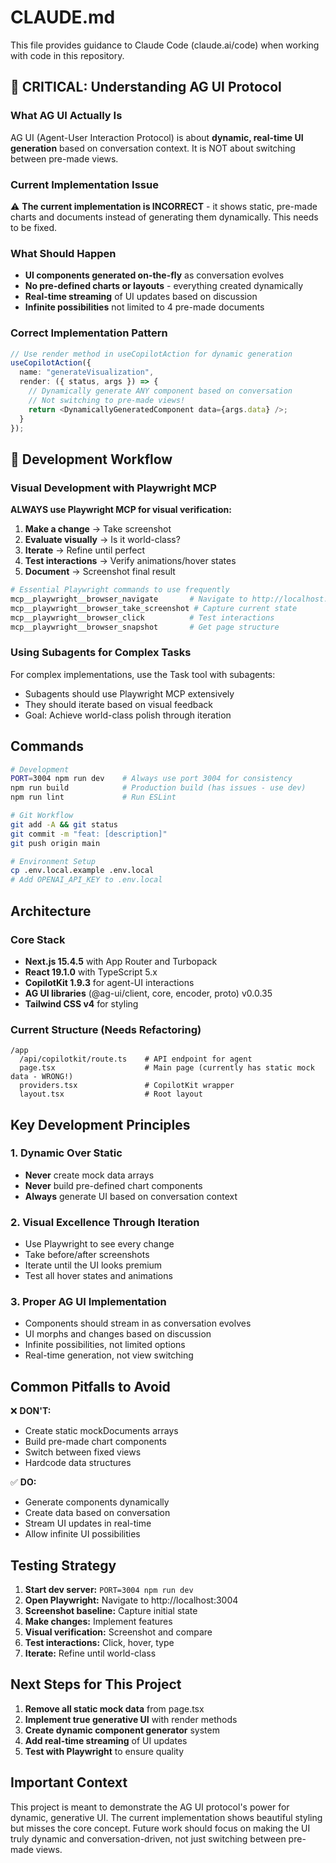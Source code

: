 # CLAUDE.md

This file provides guidance to Claude Code (claude.ai/code) when working with code in this repository.

## 🚨 CRITICAL: Understanding AG UI Protocol

### What AG UI Actually Is
AG UI (Agent-User Interaction Protocol) is about **dynamic, real-time UI generation** based on conversation context. It is NOT about switching between pre-made views.

### Current Implementation Issue
⚠️ **The current implementation is INCORRECT** - it shows static, pre-made charts and documents instead of generating them dynamically. This needs to be fixed.

### What Should Happen
- **UI components generated on-the-fly** as conversation evolves
- **No pre-defined charts or layouts** - everything created dynamically
- **Real-time streaming** of UI updates based on discussion
- **Infinite possibilities** not limited to 4 pre-made documents

### Correct Implementation Pattern
```typescript
// Use render method in useCopilotAction for dynamic generation
useCopilotAction({
  name: "generateVisualization",
  render: ({ status, args }) => {
    // Dynamically generate ANY component based on conversation
    // Not switching to pre-made views!
    return <DynamicallyGeneratedComponent data={args.data} />;
  }
});
```

## 🎨 Development Workflow

### Visual Development with Playwright MCP
**ALWAYS use Playwright MCP for visual verification:**

1. **Make a change** → Take screenshot
2. **Evaluate visually** → Is it world-class?
3. **Iterate** → Refine until perfect
4. **Test interactions** → Verify animations/hover states
5. **Document** → Screenshot final result

```bash
# Essential Playwright commands to use frequently
mcp__playwright__browser_navigate       # Navigate to http://localhost:3004
mcp__playwright__browser_take_screenshot # Capture current state
mcp__playwright__browser_click          # Test interactions
mcp__playwright__browser_snapshot       # Get page structure
```

### Using Subagents for Complex Tasks
For complex implementations, use the Task tool with subagents:
- Subagents should use Playwright MCP extensively
- They should iterate based on visual feedback
- Goal: Achieve world-class polish through iteration

## Commands

```bash
# Development
PORT=3004 npm run dev    # Always use port 3004 for consistency
npm run build            # Production build (has issues - use dev)
npm run lint             # Run ESLint

# Git Workflow
git add -A && git status
git commit -m "feat: [description]"
git push origin main

# Environment Setup
cp .env.local.example .env.local
# Add OPENAI_API_KEY to .env.local
```

## Architecture

### Core Stack
- **Next.js 15.4.5** with App Router and Turbopack
- **React 19.1.0** with TypeScript 5.x
- **CopilotKit 1.9.3** for agent-UI interactions
- **AG UI libraries** (@ag-ui/client, core, encoder, proto) v0.0.35
- **Tailwind CSS v4** for styling

### Current Structure (Needs Refactoring)
```
/app
  /api/copilotkit/route.ts    # API endpoint for agent
  page.tsx                    # Main page (currently has static mock data - WRONG!)
  providers.tsx               # CopilotKit wrapper
  layout.tsx                  # Root layout
```

## Key Development Principles

### 1. Dynamic Over Static
- **Never** create mock data arrays
- **Never** build pre-defined chart components
- **Always** generate UI based on conversation context

### 2. Visual Excellence Through Iteration
- Use Playwright to see every change
- Take before/after screenshots
- Iterate until the UI looks premium
- Test all hover states and animations

### 3. Proper AG UI Implementation
- Components should stream in as conversation evolves
- UI morphs and changes based on discussion
- Infinite possibilities, not limited options
- Real-time generation, not view switching

## Common Pitfalls to Avoid

❌ **DON'T:**
- Create static mockDocuments arrays
- Build pre-made chart components
- Switch between fixed views
- Hardcode data structures

✅ **DO:**
- Generate components dynamically
- Create data based on conversation
- Stream UI updates in real-time
- Allow infinite UI possibilities

## Testing Strategy

1. **Start dev server:** `PORT=3004 npm run dev`
2. **Open Playwright:** Navigate to http://localhost:3004
3. **Screenshot baseline:** Capture initial state
4. **Make changes:** Implement features
5. **Visual verification:** Screenshot and compare
6. **Test interactions:** Click, hover, type
7. **Iterate:** Refine until world-class

## Next Steps for This Project

1. **Remove all static mock data** from page.tsx
2. **Implement true generative UI** with render methods
3. **Create dynamic component generator** system
4. **Add real-time streaming** of UI updates
5. **Test with Playwright** to ensure quality

## Important Context

This project is meant to demonstrate the AG UI protocol's power for dynamic, generative UI. The current implementation shows beautiful styling but misses the core concept. Future work should focus on making the UI truly dynamic and conversation-driven, not just switching between pre-made views.